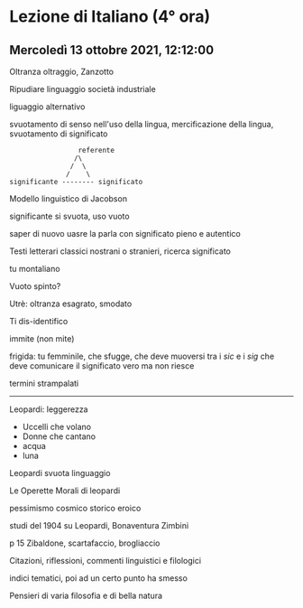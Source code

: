 # Lezione di Italiano (4° ora) 
## Mercoledì 13 ottobre 2021, 12:12:00

Oltranza oltraggio, Zanzotto

Ripudiare linguaggio società industriale


liguaggio alternativo


svuotamento di senso nell'uso della lingua, mercificazione della lingua, svuotamento di significato

				     referente
					/\
				   /  \
				  /    \
	significante -------- significato

Modello linguistico di Jacobson

significante si svuota, uso vuoto


saper di nuovo uasre la parla con significato pieno e autentico


Testi letterari classici nostrani o stranieri, ricerca significato


tu montaliano


Vuoto spinto?

Utrè: oltranza
esagrato, smodato


Ti dis-identifico

immite (non mite)

frigida: tu femminile, che sfugge, che deve muoversi tra i _sic_ e i _sig_ che deve comunicare il significato vero ma non riesce

termini strampalati


---

Leopardi: leggerezza
* Uccelli che volano
* Donne che cantano
* acqua
* luna


Leopardi svuota linguaggio


Le Operette Morali di leopardi

pessimismo
cosmico 
storico
eroico

studi del 1904 su Leopardi, Bonaventura Zimbini


p 15 Zibaldone, scartafaccio, brogliaccio

Citazioni, riflessioni, commenti linguistici e filologici


indici tematici, poi ad un certo punto ha smesso


Pensieri di varia filosofia e di bella natura
<!--stackedit_data:
eyJoaXN0b3J5IjpbLTc5MjA0NDQ1MCwxNDMyOTE3NDM3LC0xMj
AyNzU0MjkzLC0xNjI2MjQ3Mzc0LC0xNDA3NDc4MzU1XX0=
-->